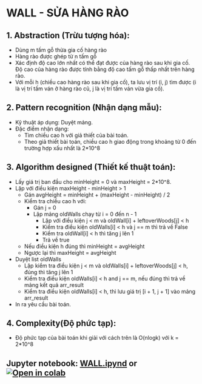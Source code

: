 # WALL - SỬA HÀNG RÀO
## 1. Abstraction (Trừu tượng hóa):
+ Dùng m tấm gỗ thừa gia cố hàng rào
+ Hàng rào được ghép từ n tấm gỗ
+ Xác định độ cao lớn nhất có thể đạt được của hàng rào sau khi gia cố. Độ cao của hàng rào được tính bằng độ cao tấm gỗ thấp nhất trên hàng rào.
+ Với mỗi h (chiều cao hàng rào sau khi gia cố), ta lưu vị trí (i, j) tìm được (i là vị trí tấm ván ở hàng rào cũ, j là vị trí tấm ván vừa gia cố).
## 2. Pattern recognition (Nhận dạng mẫu):
+ Kỹ thuật áp dụng: Duyệt mảng.
+ Đặc điểm nhận dạng:
  - Tìm chiều cao h với giả thiết của bài toán.
  - Theo giả thiết bài toán, chiều cao h giao động trong khoảng từ 0 đến trường hợp xấu nhất là 2*10^8

## 3. Algorithm designed (Thiết kế thuật toán):
+ Lấy giá trị ban đầu cho minHeight = 0 và maxHeight = 2*10^8.
+ Lặp với điều kiện maxHeight - minHeight > 1
  - Gán avgHeight = minHeight + (maxHeight - minHeight) / 2
  - Kiểm tra chiều cao h với:
    + Gán j = 0
    + Lặp mảng oldWalls chạy từ i = 0 đến n - 1
      - Lặp với điều kiện j < m và oldWall[i] + leftoverWoods[j] < h
      - Kiểm tra điều kiện oldWalls[i] < h và j == m thì trả về False
      - Kiểm tra oldWall[i] < h thì tăng j lên 1
      - Trả về true
  - Nếu điều kiện h đúng thì minHeight = avgHeight
  - Ngược lại thì maxHeight = avgHeight
+ Duyệt list oldWalls
  - Lặp kiểm tra điều kiện j < m và oldWalls[i] + leftoverWoods[j] < h, đúng thì tăng j lên 1
  - Kiểm tra điều kiện oldWalls[i] < h and j == m, nếu đúng thì trả về mảng kết quả arr_result
  - Kiểm tra điều kiện oldWalls[i] < h, thì lưu giá trị [i + 1, j + 1] vào mảng arr_result
+ In ra yêu cầu bài toán.

## 4. Complexity(Độ phức tạp):
+ Độ phức tạp của bài toán khi giải với cách trên là O(nlogk) với k = 2*10^8

## Jupyter notebook: [WALL.ipynd](./WALL.ipynb) or [![Open in colab](https://colab.research.google.com/assets/colab-badge.svg)](https://colab.research.google.com/drive/1LHMlxMW7sX2m1AS7YhIdT0U7S-C9Gng-)
